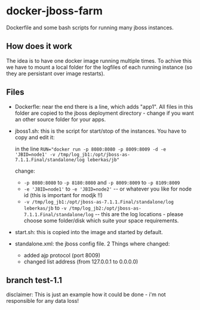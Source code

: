 docker-jboss-farm
=================

Dockerfile and some bash scripts for running many jboss instances. 



How does it work
----------------

The idea is to have one docker image running multiple times.
To achive this we have to mount a local folder for the logfiles of each running instance (so they are persistant over image restarts).



Files
-----

* Dockerfle:
  near the end there is a line, which adds "app1". All files in this folder are copied to the jboss deployment directory - change if you want an other source folder for your apps.

* jboss1.sh:
  this is the script for start/stop of the instances. You have to copy and edit it:
  
  in the line
  ``` RUN="docker run -p 8080:8080 -p 8009:8009 -d -e 'JBID=node1' -v /tmp/log_jb1:/opt/jboss-as-7.1.1.Final/standalone/log leberkas/jb" ```

  change: 
  * ```-p 8080:8080``` to ```-p 8180:8080``` and ```-p 8009:8009``` to ```-p 8109:8009```
  * ```-e 'JBID=node1'``` to ```-e 'JBID=node2'```  -- or whatever you like for node id (this is important for modjk !!)
  * ```-v /tmp/log_jb1:/opt/jboss-as-7.1.1.Final/standalone/log leberkas/jb``` to ```-v /tmp/log_jb2:/opt/jboss-as-7.1.1.Final/standalone/log``` -- this are the log locations - please choose some folder/disk which suite your space requirements.

* start.sh:
  this is copied into the image and started by default.

* standalone.xml:
  the jboss config file. 2 Things where changed: 
  * added ajp protocol (port 8009)
  * changed list address (from 127.0.0.1 to 0.0.0.0)








branch test-1.1
--
disclaimer: This is just an example how it could be done - i'm not responsible for any data loss!
